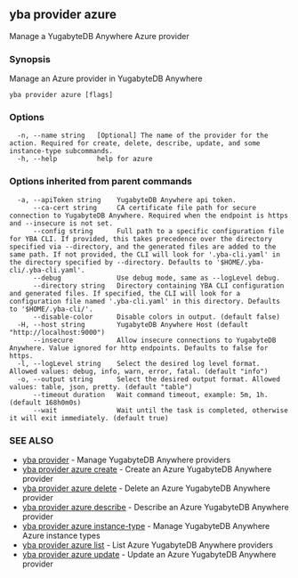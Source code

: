 ## yba provider azure

Manage a YugabyteDB Anywhere Azure provider

### Synopsis

Manage an Azure provider in YugabyteDB Anywhere

```
yba provider azure [flags]
```

### Options

```
  -n, --name string   [Optional] The name of the provider for the action. Required for create, delete, describe, update, and some instance-type subcommands.
  -h, --help          help for azure
```

### Options inherited from parent commands

```
  -a, --apiToken string    YugabyteDB Anywhere api token.
      --ca-cert string     CA certificate file path for secure connection to YugabyteDB Anywhere. Required when the endpoint is https and --insecure is not set.
      --config string      Full path to a specific configuration file for YBA CLI. If provided, this takes precedence over the directory specified via --directory, and the generated files are added to the same path. If not provided, the CLI will look for '.yba-cli.yaml' in the directory specified by --directory. Defaults to '$HOME/.yba-cli/.yba-cli.yaml'.
      --debug              Use debug mode, same as --logLevel debug.
      --directory string   Directory containing YBA CLI configuration and generated files. If specified, the CLI will look for a configuration file named '.yba-cli.yaml' in this directory. Defaults to '$HOME/.yba-cli/'.
      --disable-color      Disable colors in output. (default false)
  -H, --host string        YugabyteDB Anywhere Host (default "http://localhost:9000")
      --insecure           Allow insecure connections to YugabyteDB Anywhere. Value ignored for http endpoints. Defaults to false for https.
  -l, --logLevel string    Select the desired log level format. Allowed values: debug, info, warn, error, fatal. (default "info")
  -o, --output string      Select the desired output format. Allowed values: table, json, pretty. (default "table")
      --timeout duration   Wait command timeout, example: 5m, 1h. (default 168h0m0s)
      --wait               Wait until the task is completed, otherwise it will exit immediately. (default true)
```

### SEE ALSO

* [yba provider](yba_provider.md)	 - Manage YugabyteDB Anywhere providers
* [yba provider azure create](yba_provider_azure_create.md)	 - Create an Azure YugabyteDB Anywhere provider
* [yba provider azure delete](yba_provider_azure_delete.md)	 - Delete an Azure YugabyteDB Anywhere provider
* [yba provider azure describe](yba_provider_azure_describe.md)	 - Describe an Azure YugabyteDB Anywhere provider
* [yba provider azure instance-type](yba_provider_azure_instance-type.md)	 - Manage YugabyteDB Anywhere Azure instance types
* [yba provider azure list](yba_provider_azure_list.md)	 - List Azure YugabyteDB Anywhere providers
* [yba provider azure update](yba_provider_azure_update.md)	 - Update an Azure YugabyteDB Anywhere provider

